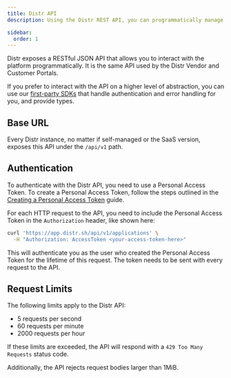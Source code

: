 ```yaml
---
title: Distr API
description: Using the Distr REST API, you can programmatically manage every aspect of your software distribution, from publishing artifacts and creating customers to triggering deployment updates. Using the same API that's behind the Vendor and Customer Portals.

sidebar:
  order: 1
---
```


Distr exposes a RESTful JSON API that allows you to interact with the platform programmatically.
It is the same API used by the Distr Vendor and Customer Portals.

If you prefer to interact with the API on a higher level of abstraction, you can use our [first-party SDKs](/docs/integrations/sdk)
that handle authentication and error handling for you, and provide types.

## Base URL

Every Distr instance, no matter if self-managed or the SaaS version, exposes this API under the `/api/v1` path.

## Authentication

To authenticate with the Distr API, you need to use a Personal Access Token.
To create a Personal Access Token, follow the steps outlined in the [Creating a Personal Access Token](/docs/integrations/personal-access-token/) guide.

For each HTTP request to the API, you need to include the Personal Access Token in the `Authorization` header, like shown here:

```bash
curl 'https://app.distr.sh/api/v1/applications' \
  -H "Authorization: AccessToken <your-access-token-here>"
```

This will authenticate you as the user who created the Personal Access Token for the lifetime of this request.
The token needs to be sent with every request to the API.

## Request Limits

The following limits apply to the Distr API:

- 5 requests per second
- 60 requests per minute
- 2000 requests per hour

If these limits are exceeded, the API will respond with a `429 Too Many Requests` status code.

Additionally, the API rejects request bodies larger than 1MiB.
